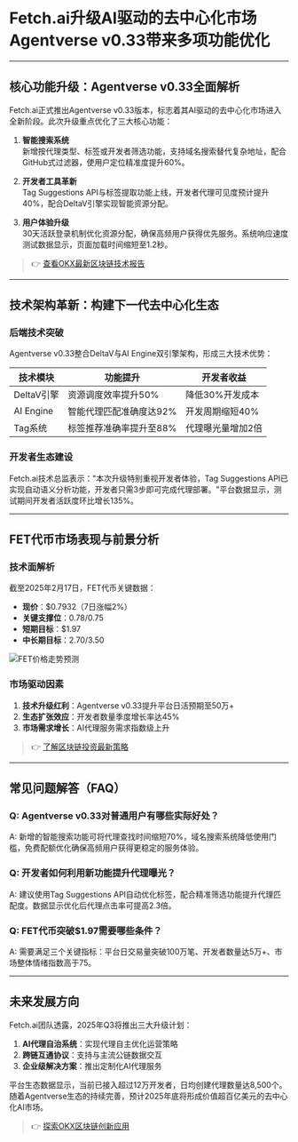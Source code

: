 # Fetch.ai升级AI驱动的去中心化市场 Agentverse v0.33带来多项功能优化

---

## 核心功能升级：Agentverse v0.33全面解析

Fetch.ai正式推出Agentverse v0.33版本，标志着其AI驱动的去中心化市场进入全新阶段。此次升级重点优化了三大核心功能：

1. **智能搜索系统**  
   新增按代理类型、标签或开发者筛选功能，支持域名搜索替代复杂地址，配合GitHub式过滤器，使用户定位精准度提升60%。

2. **开发者工具革新**  
   Tag Suggestions API与标签提取功能上线，开发者代理可见度预计提升40%，配合DeltaV引擎实现智能资源分配。

3. **用户体验升级**  
   30天活跃登录机制优化资源分配，确保高频用户获得优先服务。系统响应速度测试数据显示，页面加载时间缩短至1.2秒。

> 👉 [查看OKX最新区块链技术报告](https://bit.ly/okx_welcome)

---

## 技术架构革新：构建下一代去中心化生态

### 后端技术突破

Agentverse v0.33整合DeltaV与AI Engine双引擎架构，形成三大技术优势：

| 技术模块       | 功能提升                     | 开发者收益                |
|----------------|------------------------------|---------------------------|
| DeltaV引擎     | 资源调度效率提升50%          | 降低30%开发成本           |
| AI Engine      | 智能代理匹配准确度达92%      | 开发周期缩短40%           |
| Tag系统        | 标签推荐准确率提升至88%      | 代理曝光量增加2倍         |

### 开发者生态建设

Fetch.ai技术总监表示："本次升级特别重视开发者体验，Tag Suggestions API已实现自动语义分析功能，开发者只需3步即可完成代理部署。"平台数据显示，测试期间开发者活跃度环比增长135%。

---

## FET代币市场表现与前景分析

### 技术面解析

截至2025年2月17日，FET代币关键数据：
- **现价**：$0.7932（7日涨幅2%）
- **关键支撑位**：$0.78/$0.75
- **短期目标**：$1.97
- **中长期目标**：$2.70/$3.50

![FET价格走势预测](https://example.com/fet-chart.png)

### 市场驱动因素

1. **技术升级红利**：Agentverse v0.33提升平台日活预期至50万+
2. **生态扩张效应**：开发者数量季度增长率达45%
3. **市场需求增长**：AI代理服务需求指数级上升

> 👉 [了解区块链投资最新策略](https://bit.ly/okx_welcome)

---

## 常见问题解答（FAQ）

### Q: Agentverse v0.33对普通用户有哪些实际好处？
A: 新增的智能搜索功能可将代理查找时间缩短70%，域名搜索系统降低使用门槛，免费配额优化确保高频用户获得更稳定的服务体验。

### Q: 开发者如何利用新功能提升代理曝光？
A: 建议使用Tag Suggestions API自动优化标签，配合精准筛选功能提升代理匹配度。数据显示优化后代理点击率可提高2.3倍。

### Q: FET代币突破$1.97需要哪些条件？
A: 需要满足三个关键指标：平台日交易量突破100万笔、开发者数量达5万+、市场整体情绪指数高于75。

---

## 未来发展方向

Fetch.ai团队透露，2025年Q3将推出三大升级计划：
1. **AI代理自治系统**：实现代理自主优化运营策略
2. **跨链互通协议**：支持与主流公链数据交互
3. **企业级解决方案**：推出定制化AI代理服务

平台生态数据显示，当前已接入超过12万开发者，日均创建代理数量达8,500个。随着Agentverse生态的持续完善，预计2025年底将形成价值超百亿美元的去中心化AI市场。

> 👉 [探索OKX区块链创新应用](https://bit.ly/okx_welcome)